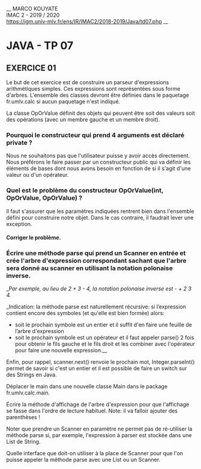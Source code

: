 __ MARCO KOUYATE  
IMAC 2 - 2019 / 2020  
https://igm.univ-mlv.fr/ens/IR/IMAC2/2018-2019/Java/td07.php __


# JAVA - TP 07 

## EXERCICE 01

Le but de cet exercice est de construire un parseur d'expressions 
arithmétiques simples. Ces expressions sont représentées sous 
forme d'arbres. 
L'ensemble des classes devront être définies dans le paquetage 
fr.umlv.calc si aucun paquetage n'est indiqué.

La classe OpOrValue définit des objets qui peuvent être soit 
des valeurs soit des opérations (avec un membre gauche et un membre droit).



### Pourquoi le constructeur qui prend 4 arguments est déclaré private ?
Nous ne souhaitons pas que l'utilisateur puisse y avoir accès directement. Nous préférons le faire passer par un constructeur public qui va définir les éléments de bases dont nous avons besoin en fonction de si il s'agit d'une valeur ou d'un opérateur. 


### Quel est le problème du constructeur OpOrValue(int, OpOrValue, OpOrValue) ?
Il faut s'assurer que les paramètres indiquées rentrent bien dans l'ensemble défini pour construire notre objet. Dans le cas contraire, il faudrait lever une exception.

#### Corriger le problème.

### Écrire une méthode parse qui prend un Scanner en entrée et crée l'arbre d'expression correspondant sachant que l'arbre sera donné au scanner en utilisant la notation polonaise inverse. 
__Par exemple, au lieu de 2 + 3 - 4, la notation polonaise inverse est - + 2 3 4._ 

_Indication: la méthode parse est naturellement récursive: si l’expression contient encore des symboles (et qu'elle est bien formée) 
alors:
- soit le prochain symbole est un entier et il suffit d'en faire une feuille de l’arbre d'expression 
- soit le prochain symbole est un opérateur et il faut appeler parse() 2 fois pour obtenir le fils gauche et le fils droit et les combiner avec l'opérateur pour faire une nouvelle expression.__ 


Enfin, pour rappel, scanner.next() renvoie le prochain mot, 
Integer.parseInt() permet de savoir si c'est un entier et il est 
possible de faire un switch sur des Strings en Java.

Déplacer le main dans une nouvelle classe Main dans le package 
fr.umlv.calc.main.


Écrire la méthode d'affichage de l'arbre d'expression pour que 
l'affichage se fasse dans l'ordre de lecture habituel. 
Note: il va falloir ajouter des parenthèses !

Noter que prendre un Scanner en paramètre ne permet pas de ré-utiliser 
la méthode parse si, par exemple, l'expression à parser est stockée 
dans une List de String. 

Quelle interface que doit-on utiliser à la place de Scanner pour que 
l'on puisse appeler la méthode parse avec une List ou un Scanner.

